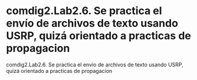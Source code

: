 # comdig2.Lab2.6. Se practica el envío de archivos de texto usando USRP, quizá orientado a practicas de propagacion
comdig2.Lab2.6. Se practica el envío de archivos de texto usando USRP, quizá orientado a practicas de propagacion
